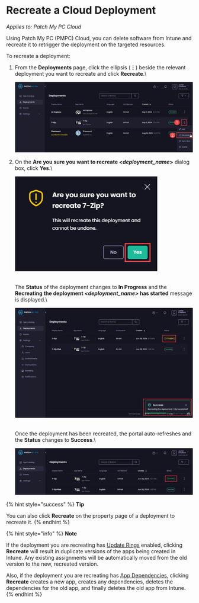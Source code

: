 # Recreate a Cloud Deployment

_Applies to: Patch My PC Cloud_

Using Patch My PC (PMPC) Cloud, you can delete software from Intune and recreate it to retrigger the deployment on the targeted resources.

To recreate a deployment:

1.  From the **Deployments** page, click the ellipsis (**⋮**) beside the relevant deployment you want to recreate and click **Recreate**.\


    ![Clicking the ellipsis beside a deployment and selecting “Recreate”](/_images/image-(2013).png "Clicking the ellipsis beside a deployment and selecting “Recreate”")
2.  On the **Are you sure you want to recreate <**_**deployment\_name**_**>** dialog box, click **Yes**.\


    ![](/_images/image-(1681).png "")

    \
    The **Status** of the deployment changes to **In Progress** and the **Recreating the deployment&#x20;**_**\<deployment\_name>**_**&#x20;has started** message is displayed.\


    ![Change to deployment status and message stating the recreation process has started](/_images/image-(1682).png "Change to deployment status and message stating the recreation process has started")

    \
    Once the deployment has been recreated, the portal auto-refreshes and the **Status** changes to **Success**.\


    ![Portal auto-refreshes to show the deployment has been successfully recreated](/_images/image-(1683).png "Portal auto-refreshes to show the deployment has been successfully recreated")

{% hint style="success" %}
**Tip**

You can also click **Recreate** on the property page of a deployment to recreate it.
{% endhint %}

{% hint style="info" %}
**Note**

If the deployment you are recreating has [Update Rings](../cloud-update-rings/) enabled, clicking **Recreate** will result in duplicate versions of the apps being created in Intune. Any existing assignments will be automatically moved from the old version to the new, recreated version.

Also, if the deployment you are recreating has [App Dependencies](../deploying-an-app-using-cloud/cloud-configurations-deployment-tab/dependencies-deployments.md), clicking **Recreate** creates a new app, creates any dependencies, deletes the dependencies for the old app, and finally deletes the old app from Intune.
{% endhint %}